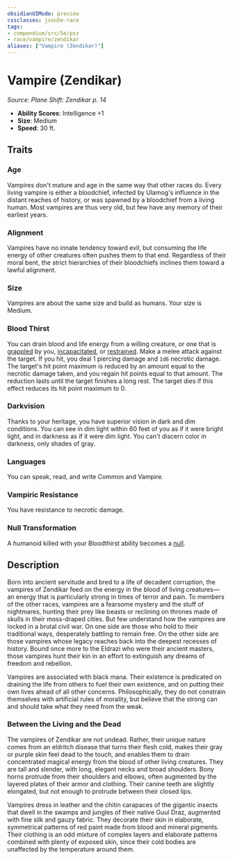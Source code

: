 ```yaml
---
obsidianUIMode: preview
cssclasses: json5e-race
tags:
- compendium/src/5e/psz
- race/vampire/zendikar
aliases: ["Vampire (Zendikar)"]
---
```

# Vampire (Zendikar)
*Source: Plane Shift: Zendikar p. 14*  

- **Ability Scores**: Intelligence +1
- **Size**: Medium
- **Speed**: 30 ft.

## Traits

### Age

Vampires don't mature and age in the same way that other races do. Every living vampire is either a bloodchief, infected by Ulamog's influence in the distant reaches of history, or was spawned by a bloodchief from a living human. Most vampires are thus very old, but few have any memory of their earliest years.

### Alignment

Vampires have no innate tendency toward evil, but consuming the life energy of other creatures often pushes them to that end. Regardless of their moral bent, the strict hierarchies of their bloodchiefs inclines them toward a lawful alignment.

### Size

Vampires are about the same size and build as humans. Your size is Medium.

### Blood Thirst

You can drain blood and life energy from a willing creature, or one that is [grappled](Mechanics/Rules/conditions.md#Grappled) by you, [incapacitated](Mechanics/Rules/conditions.md#Incapacitated), or [restrained](Mechanics/Rules/conditions.md#Restrained). Make a melee attack against the target. If you hit, you deal 1 piercing damage and `1d6` necrotic damage. The target's hit point maximum is reduced by an amount equal to the necrotic damage taken, and you regain hit points equal to that amount. The reduction lasts until the target finishes a long rest. The target dies if this effect reduces its hit point maximum to 0.

### Darkvision

Thanks to your heritage, you have superior vision in dark and dim conditions. You can see in dim light within 60 feet of you as if it were bright light, and in darkness as if it were dim light. You can't discern color in darkness, only shades of gray.

### Languages

You can speak, read, and write Common and Vampire.

### Vampiric Resistance

You have resistance to necrotic damage.

### Null Transformation

A humanoid killed with your Bloodthirst ability becomes a [null](Mechanics/bestiary/undead/vampire-null-psz.md).

## Description

Born into ancient servitude and bred to a life of decadent corruption, the vampires of Zendikar feed on the energy in the blood of living creatures—an energy that is particularly strong in times of terror and pain. To members of the other races, vampires are a fearsome mystery and the stuff of nightmares, hunting their prey like beasts or reclining on thrones made of skulls in their moss-draped cities. But few understand how the vampires are locked in a brutal civil war. On one side are those who hold to their traditional ways, desperately battling to remain free. On the other side are those vampires whose legacy reaches back into the deepest recesses of history. Bound once more to the Eldrazi who were their ancient masters, those vampires hunt their kin in an effort to extinguish any dreams of freedom and rebellion.

Vampires are associated with black mana. Their existence is predicated on draining the life from others to fuel their own existence, and on putting their own lives ahead of all other concerns. Philosophically, they do not constrain themselves with artificial rules of morality, but believe that the strong can and should take what they need from the weak.

### Between the Living and the Dead

The vampires of Zendikar are not undead. Rather, their unique nature comes from an eldritch disease that turns their flesh cold, makes their gray or purple skin feel dead to the touch, and enables them to drain concentrated magical energy from the blood of other living creatures. They are tall and slender, with long, elegant necks and broad shoulders. Bony horns protrude from their shoulders and elbows, often augmented by the layered plates of their armor and clothing. Their canine teeth are slightly elongated, but not enough to protrude between their closed lips.

Vampires dress in leather and the chitin carapaces of the gigantic insects that dwell in the swamps and jungles of their native Guul Draz, augmented with fine silk and gauzy fabric. They decorate their skin in elaborate, symmetrical patterns of red paint made from blood and mineral pigments. Their clothing is an odd mixture of complex layers and elaborate patterns combined with plenty of exposed skin, since their cold bodies are unaffected by the temperature around them.
